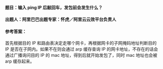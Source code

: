 #### **题目**：输入 ping IP 后敲回车，发包前会发生什么？

#### **出题人**：阿里巴巴出题专家：怀虎／阿里云云效平台负责人

#### **参考答案**：

首先根据目的 IP 和路由表决定走哪个网卡，再根据网卡的子网掩码地址判断目的 IP 是否在子网内。如果不在则会通过 arp 缓存查询 IP 的网卡地址，不存在的话会通过广播询问目的 IP 的 mac 地址，得到后就开始发包了，同时 mac 地址也会被 arp 缓存起来。
